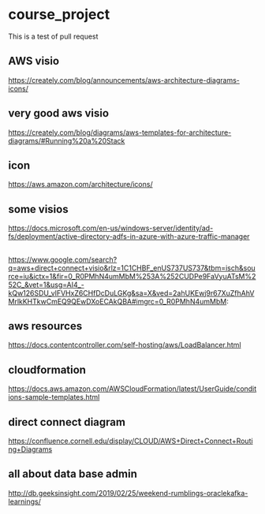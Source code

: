 # course_project

This is a test of pull request


## AWS visio

https://creately.com/blog/announcements/aws-architecture-diagrams-icons/

## very good aws visio 
https://creately.com/blog/diagrams/aws-templates-for-architecture-diagrams/#Running%20a%20Stack


## icon
https://aws.amazon.com/architecture/icons/

## some visios
https://docs.microsoft.com/en-us/windows-server/identity/ad-fs/deployment/active-directory-adfs-in-azure-with-azure-traffic-manager

##

https://www.google.com/search?q=aws+direct+connect+visio&rlz=1C1CHBF_enUS737US737&tbm=isch&source=iu&ictx=1&fir=0_R0PMhN4umMbM%253A%252CUDPe9FaVyuATsM%252C_&vet=1&usg=AI4_-kQw126SDU_vlFVHxZ6CHfDcDuLGKg&sa=X&ved=2ahUKEwj9r67XuZfhAhVMrlkKHTkwCmEQ9QEwDXoECAkQBA#imgrc=0_R0PMhN4umMbM:


## aws resources
https://docs.contentcontroller.com/self-hosting/aws/LoadBalancer.html

## cloudformation
https://docs.aws.amazon.com/AWSCloudFormation/latest/UserGuide/conditions-sample-templates.html


## direct connect diagram
https://confluence.cornell.edu/display/CLOUD/AWS+Direct+Connect+Routing+Diagrams


## all about data base admin
http://db.geeksinsight.com/2019/02/25/weekend-rumblings-oraclekafka-learnings/
